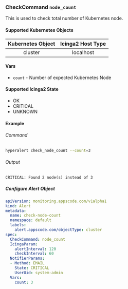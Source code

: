 ### CheckCommand `node_count`

This is used to check total number of Kubernetes node.

#### Supported Kubernetes Objects

| Kubernetes Object | Icinga2 Host Type |
| :---:             | :---:             |
| cluster           | localhost         |

#### Vars

* `count` - Number of expected Kubernetes Node

#### Supported Icinga2 State

* OK
* CRITICAL
* UNKNOWN

#### Example
###### Command
```sh
hyperalert check_node_count --count=3
```
###### Output
```
CRITICAL: Found 2 node(s) instead of 3
```

##### Configure Alert Object
```yaml
apiVersion: monitoring.appscode.com/v1alpha1
kind: Alert
metadata:
  name: check-node-count
  namespace: default
  labels:
    alert.appscode.com/objectType: cluster
spec:
  CheckCommand: node_count
  IcingaParam:
    alertInterval: 120
    checkInterval: 60
  NotifierParams:
  - Method: EMAIL
    State: CRITICAL
    UserUid: system-admin
  Vars:
    count: 3
```

